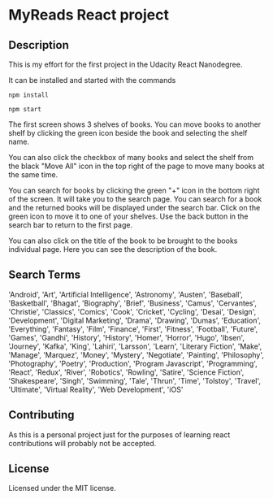 # MyReads React project

## Description

This is my effort for the first project in the Udacity React Nanodegree.

It can be installed and started with the commands

`npm install`

`npm start`

The first screen shows 3 shelves of books. You can move books to another shelf by clicking the green icon beside the book and selecting the shelf name.

You can also click the checkbox of many books and select the shelf from the black "Move All" icon in the top right of the page to move many books at the same time.

You can search for books by clicking the green "+" icon in the bottom right of the screen. It will take you to the search page. You can search for a book and the returned books will be displayed under the search bar. Click on the green icon to move it to one of your shelves. Use the back button in the search bar to return to the first page.

You can also click on the title of the book to be brought to the books individual page. Here you can see the description of the book.

## Search Terms

'Android', 'Art', 'Artificial Intelligence', 'Astronomy', 'Austen', 'Baseball', 'Basketball', 'Bhagat', 'Biography', 'Brief', 'Business', 'Camus', 'Cervantes', 'Christie', 'Classics', 'Comics', 'Cook', 'Cricket', 'Cycling', 'Desai', 'Design', 'Development', 'Digital Marketing', 'Drama', 'Drawing', 'Dumas', 'Education', 'Everything', 'Fantasy', 'Film', 'Finance', 'First', 'Fitness', 'Football', 'Future', 'Games', 'Gandhi', 'History', 'History', 'Homer', 'Horror', 'Hugo', 'Ibsen', 'Journey', 'Kafka', 'King', 'Lahiri', 'Larsson', 'Learn', 'Literary Fiction', 'Make', 'Manage', 'Marquez', 'Money', 'Mystery', 'Negotiate', 'Painting', 'Philosophy', 'Photography', 'Poetry', 'Production', 'Program Javascript', 'Programming', 'React', 'Redux', 'River', 'Robotics', 'Rowling', 'Satire', 'Science Fiction', 'Shakespeare', 'Singh', 'Swimming', 'Tale', 'Thrun', 'Time', 'Tolstoy', 'Travel', 'Ultimate', 'Virtual Reality', 'Web Development', 'iOS'

## Contributing

As this is a personal project just for the purposes of learning react contributions will probably not be accepted.

## License

Licensed under the MIT license.
